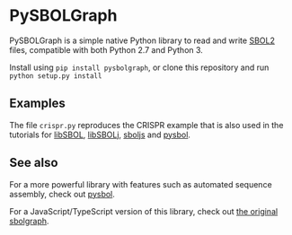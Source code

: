 # PySBOLGraph

PySBOLGraph is a simple native Python library to read and write [SBOL2](http://sbolstandard.org) files, compatible with both Python 2.7 and Python 3.

Install using ``pip install pysbolgraph``, or clone this repository and run ``python setup.py install``

## Examples

The file ``crispr.py`` reproduces the CRISPR example that is also used in the tutorials for [libSBOL](http://sbolstandard.org/wp-content/uploads/2017/01/libSBOL-tutorial.pdf), [libSBOLj](http://sbolstandard.org/wp-content/uploads/2015/01/libSBOLjTutorial.pdf), [sboljs](http://sbolstandard.org/wp-content/uploads/2015/01/sboljs_tutorial.pdf) and [pysbol](http://sbolstandard.org/wp-content/uploads/2018/05/pysbol-crispr-tutorial_v2.pdf). 

## See also

For a more powerful library with features such as automated sequence assembly, check out [pysbol](https://github.com/SynBioDex/pySBOL).

For a JavaScript/TypeScript version of this library, check out [the original sbolgraph](https://github.com/udp/sbolgraph).
